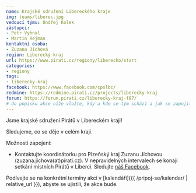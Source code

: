 ```yaml
---
name: Krajské sdružení Libereckého kraje
img: teams/liberec.jpg
vedoucí týmu: Ondřej Kolek
zástupci:
- Petr Vyhnal
- Martin Rejman
kontaktní osoba:
- Zuzana Jíchová
region: Liberecký kraj
url: https://www.pirati.cz/regiony/liberecko/start
categories:
- regiony
tags:
- liberecky-kraj
facebook: https://www.facebook.com/cpslbc/
redmine: https://redmine.pirati.cz/projects/liberecky-kraj
forum: https://forum.pirati.cz/liberecky-kraj-f87/
# do popisku akce níže vložte, kdy a kde se tým schází a jak se zapojit
---
```


Jsme krajské sdružení Pirátů v Libereckém kraji!

Sledujeme, co se děje v celém kraji.

Možnosti zapojení:

* Kontaktujte koordinátorku pro Plzeňský kraj Zuzanu Jíchovou (zuzana.jichova(at)pirati.cz). V nepravidelných intervalech se konají setkání místních Pirátů v Liberci. Sledujte [náš Facebook](https://www.facebook.com/pg/cpslbc/events/). 

Podívejte se na konkrétní termíny akcí v [kalendáři]({{ /pripoj-se/kalendar/ | relative_url }}),
abyste se ujistili, že akce bude.
